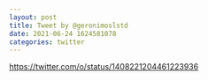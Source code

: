```yaml
--- 
layout: post 
title: Tweet by @geronimoslstd 
date: 2021-06-24 1624581078 
categories: twitter 
--- 
```

https://twitter.com/o/status/1408221204461223936